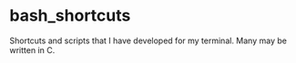 # bash_shortcuts
Shortcuts and scripts that I have developed for my terminal. Many may be written in C.
